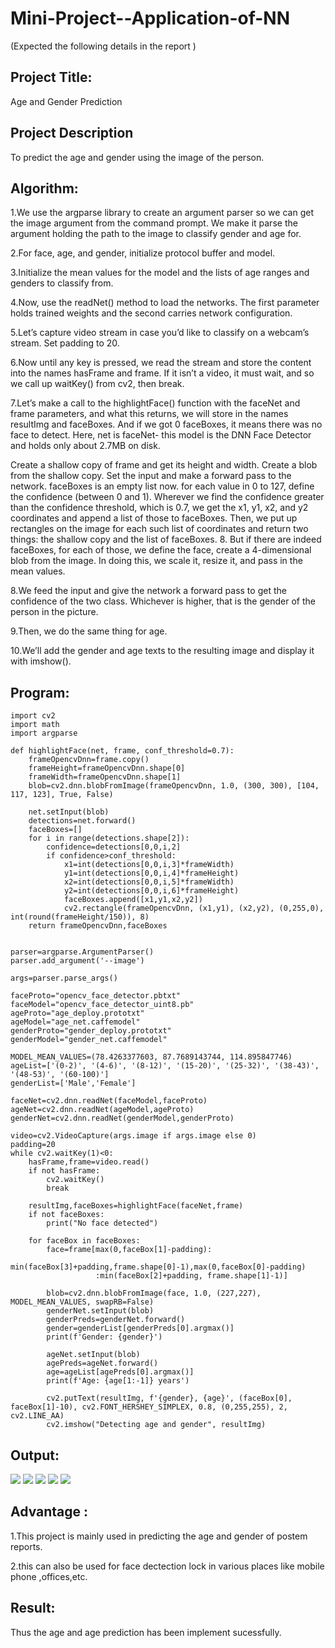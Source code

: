 # Mini-Project--Application-of-NN


(Expected the following details in the report )
## Project Title:
Age and Gender Prediction
## Project Description 
To predict the age and gender using the image of the person.
## Algorithm:
1.We use the argparse library to create an argument parser so we can get the image argument from the command prompt. We make it parse the argument holding the path to the image to classify gender and age for.

2.For face, age, and gender, initialize protocol buffer and model.

3.Initialize the mean values for the model and the lists of age ranges and genders to classify from.

4.Now, use the readNet() method to load the networks. The first parameter holds trained weights and the second carries network configuration.

5.Let’s capture video stream in case you’d like to classify on a webcam’s stream. Set padding to 20.

6.Now until any key is pressed, we read the stream and store the content into the names hasFrame and frame. If it isn’t a video, it must wait, and so we call up waitKey() from cv2, then break.

7.Let’s make a call to the highlightFace() function with the faceNet and frame parameters, and what this returns, we will store in the names resultImg and faceBoxes. And if we got 0 faceBoxes, it means there was no face to detect. Here, net is faceNet- this model is the DNN Face Detector and holds only about 2.7MB on disk.

Create a shallow copy of frame and get its height and width. Create a blob from the shallow copy. Set the input and make a forward pass to the network. faceBoxes is an empty list now. for each value in 0 to 127, define the confidence (between 0 and 1). Wherever we find the confidence greater than the confidence threshold, which is 0.7, we get the x1, y1, x2, and y2 coordinates and append a list of those to faceBoxes. Then, we put up rectangles on the image for each such list of coordinates and return two things: the shallow copy and the list of faceBoxes. 8. But if there are indeed faceBoxes, for each of those, we define the face, create a 4-dimensional blob from the image. In doing this, we scale it, resize it, and pass in the mean values.

8.We feed the input and give the network a forward pass to get the confidence of the two class. Whichever is higher, that is the gender of the person in the picture.

9.Then, we do the same thing for age.

10.We’ll add the gender and age texts to the resulting image and display it with imshow().
## Program:
~~~
import cv2
import math
import argparse

def highlightFace(net, frame, conf_threshold=0.7):
    frameOpencvDnn=frame.copy()
    frameHeight=frameOpencvDnn.shape[0]
    frameWidth=frameOpencvDnn.shape[1]
    blob=cv2.dnn.blobFromImage(frameOpencvDnn, 1.0, (300, 300), [104, 117, 123], True, False)

    net.setInput(blob)
    detections=net.forward()
    faceBoxes=[]
    for i in range(detections.shape[2]):
        confidence=detections[0,0,i,2]
        if confidence>conf_threshold:
            x1=int(detections[0,0,i,3]*frameWidth)
            y1=int(detections[0,0,i,4]*frameHeight)
            x2=int(detections[0,0,i,5]*frameWidth)
            y2=int(detections[0,0,i,6]*frameHeight)
            faceBoxes.append([x1,y1,x2,y2])
            cv2.rectangle(frameOpencvDnn, (x1,y1), (x2,y2), (0,255,0), int(round(frameHeight/150)), 8)
    return frameOpencvDnn,faceBoxes


parser=argparse.ArgumentParser()
parser.add_argument('--image')

args=parser.parse_args()

faceProto="opencv_face_detector.pbtxt"
faceModel="opencv_face_detector_uint8.pb"
ageProto="age_deploy.prototxt"
ageModel="age_net.caffemodel"
genderProto="gender_deploy.prototxt"
genderModel="gender_net.caffemodel"

MODEL_MEAN_VALUES=(78.4263377603, 87.7689143744, 114.895847746)
ageList=['(0-2)', '(4-6)', '(8-12)', '(15-20)', '(25-32)', '(38-43)', '(48-53)', '(60-100)']
genderList=['Male','Female']

faceNet=cv2.dnn.readNet(faceModel,faceProto)
ageNet=cv2.dnn.readNet(ageModel,ageProto)
genderNet=cv2.dnn.readNet(genderModel,genderProto)

video=cv2.VideoCapture(args.image if args.image else 0)
padding=20
while cv2.waitKey(1)<0:
    hasFrame,frame=video.read()
    if not hasFrame:
        cv2.waitKey()
        break

    resultImg,faceBoxes=highlightFace(faceNet,frame)
    if not faceBoxes:
        print("No face detected")

    for faceBox in faceBoxes:
        face=frame[max(0,faceBox[1]-padding):
                   min(faceBox[3]+padding,frame.shape[0]-1),max(0,faceBox[0]-padding)
                   :min(faceBox[2]+padding, frame.shape[1]-1)]

        blob=cv2.dnn.blobFromImage(face, 1.0, (227,227), MODEL_MEAN_VALUES, swapRB=False)
        genderNet.setInput(blob)
        genderPreds=genderNet.forward()
        gender=genderList[genderPreds[0].argmax()]
        print(f'Gender: {gender}')

        ageNet.setInput(blob)
        agePreds=ageNet.forward()
        age=ageList[agePreds[0].argmax()]
        print(f'Age: {age[1:-1]} years')

        cv2.putText(resultImg, f'{gender}, {age}', (faceBox[0], faceBox[1]-10), cv2.FONT_HERSHEY_SIMPLEX, 0.8, (0,255,255), 2, cv2.LINE_AA)
        cv2.imshow("Detecting age and gender", resultImg)
~~~
## Output:
![](https://github.com/manojvenaram/Mini-Project--Application-of-NN/blob/main/1.png)
![](https://github.com/manojvenaram/Mini-Project--Application-of-NN/blob/main/2.png)
![](https://github.com/manojvenaram/Mini-Project--Application-of-NN/blob/main/3.png)
![](https://github.com/manojvenaram/Mini-Project--Application-of-NN/blob/main/4.png)
![](https://github.com/manojvenaram/Mini-Project--Application-of-NN/blob/main/5.png)
## Advantage :
1.This project is mainly used in predicting the age and gender of postem reports.

2.this can also be used for face dectection lock in various places like mobile phone ,offices,etc.
## Result:
Thus the age and age prediction has been implement sucessfully.
